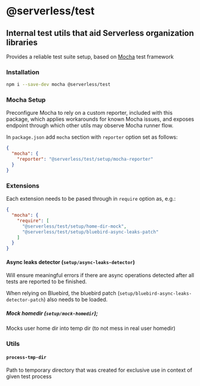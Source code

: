# @serverless/test

## Internal test utils that aid Serverless organization libraries

Provides a reliable test suite setup, based on [Mocha](https://mochajs.org/) test framework

### Installation

```bash
npm i --save-dev mocha @serverless/test
```

### Mocha Setup

Preconfigure Mocha to rely on a custom reporter, included with this package, which applies workarounds for known Mocha issues, and exposes endpoint through which other utils may observe Mocha runner flow.

In `package.json` add `mocha` section with `reporter` option set as follows:

```json
{
  "mocha": {
    "reporter": "@serverless/test/setup/mocha-reporter"
  }
}
```

### Extensions

Each extension needs to be pased through in `require` option as, e.g.:

```json
{
  "mocha": {
    "require": [
      "@serverless/test/setup/home-dir-mock",
      "@serverless/test/setup/bluebird-async-leaks-patch"
    ]
  }
}
```

#### Async leaks detector (`setup/async-leaks-detector`)

Will ensure meaningful errors if there are async operations detected after all tests are reported to be finished.

When relying on Bluebird, the bluebird patch (`setup/bluebird-async-leaks-detector-patch`) also needs to be loaded.

##### Mock homedir (`setup/mock-homedir`);

Mocks user home dir into temp dir (to not mess in real user homedir)

### Utils

#### `process-tmp-dir`

Path to temporary directory that was created for exclusive use in context of given test process
